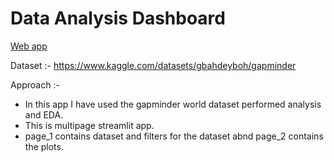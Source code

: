 # Data Analysis Dashboard

[Web app](https://pandeyajit282-streamlit-app-app-3q34m8.streamlit.app/)

Dataset :- https://www.kaggle.com/datasets/gbahdeyboh/gapminder

Approach :-
- In this app I have used the gapminder world dataset performed analysis and EDA.
- This is multipage streamlit app.
- page_1 contains dataset and filters for the dataset abnd page_2 contains the plots.

